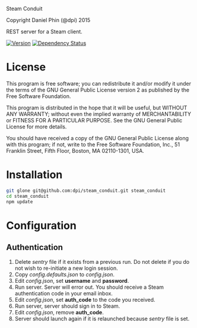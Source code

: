 Steam Conduit

Copyright Daniel Phin (@dpi) 2015

REST server for a Steam client.

[![Version](https://img.shields.io/npm/v/steam_conduit.svg)](https://www.npmjs.com/package/steam_conduit)
[![Dependency Status](https://david-dm.org/dpi/steam_conduit.svg)](https://david-dm.org/dpi/steam_conduit)

# License

This program is free software; you can redistribute it and/or
modify it under the terms of the GNU General Public License version 2
as published by the Free Software Foundation.

This program is distributed in the hope that it will be useful,
but WITHOUT ANY WARRANTY; without even the implied warranty of
MERCHANTABILITY or FITNESS FOR A PARTICULAR PURPOSE.  See the
GNU General Public License for more details.

You should have received a copy of the GNU General Public License
along with this program; if not, write to the Free Software
Foundation, Inc., 51 Franklin Street, Fifth Floor, Boston, MA  02110-1301, USA.

# Installation

```bash
git glone git@github.com:dpi/steam_conduit.git steam_conduit
cd steam_conduit
npm update
```

# Configuration

## Authentication

 1. Delete _sentry_ file if it exists from a previous run. Do not delete if you
    do not wish to re-initiate a new login session.
 2. Copy _config.defaults.json_ to _config.json_.
 3. Edit _config.json_, set __username__ and __password__.
 4. Run server. Server will error out. You should receive a Steam authentication
    code in your email inbox.
 5. Edit _config.json_, set __auth_code__ to the code you received.
 6. Run server, server should sign in to Steam.
 7. Edit _config.json_, remove __auth_code__.
 8. Server should launch again if it is relaunched because _sentry_ file is set.